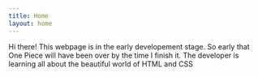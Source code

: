 ```yaml
---
title: Home
layout: home
---
```


Hi there! This webpage is in the early developement stage. So early that One Piece will have been over by the time I finish it.
The developer is learning all about the beautiful world of HTML and CSS




